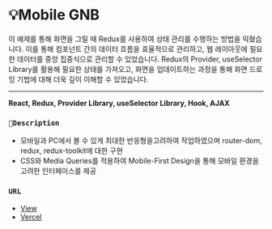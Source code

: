 # 💡Mobile GNB
이 예제를 통해 화면을 그릴 때 Redux를 사용하여 상태 관리를 수행하는 방법을 익혔습니다.
이를 통해 컴포넌트 간의 데이터 흐름을 효율적으로 관리하고, 웹 레이아웃에 필요한 데이터를 중앙 집중식으로 관리할 수 있었습니다. Redux의 Provider, useSelector Library를 활용해 필요한 상태를 가져오고, 화면을 업데이트하는 과정을 통해 화면 드로잉 기법에 대해 더욱 깊이 이해할 수 있었습니다.


*********************************************
**React, Redux, Provider Library, useSelector Library, Hook, AJAX**



### `🎯Description`
- 모바일과 PC에서 볼 수 있게 최대한 반응형을고려하여 작업하였으며 router-dom, redux, redux-toolkit에 대한 구현
- CSS와 Media Queries를 적용하여 Mobile-First Design을 통해 모바일 환경을 고려한 인터페이스를 제공

### `URL`
- [View](https://open-source4-ivory.vercel.app)
- [Vercel](https://vercel.com/harins-projects-c8638d5b/open-source4)


